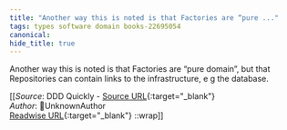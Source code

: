 ```yaml
---
title: "Another way this is noted is that Factories are “pure ..."
tags: types software domain books-22695054
canonical: 
hide_title: true
---
```


Another way this is noted is that Factories are “pure domain”, but that Repositories can contain links to the infrastructure, e g the database.


[[_Source_: DDD Quickly - [Source URL](){:target="_blank"}<br>
_Author_: UnknownAuthor<br>
[Readwise URL](https://readwise.io/open/446271392){:target="_blank"}
::wrap]]